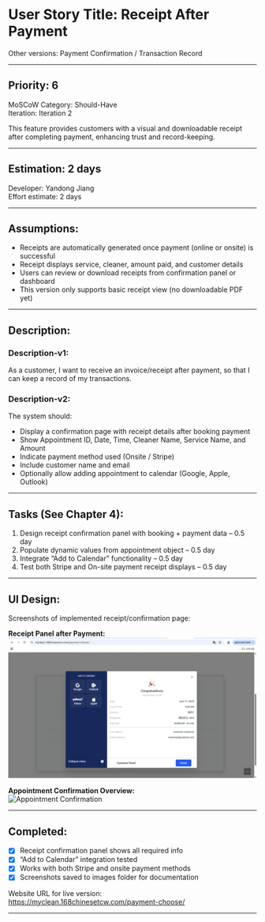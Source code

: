 # User Story Title: Receipt After Payment  
Other versions: Payment Confirmation / Transaction Record  

---

## Priority: 6  
MoSCoW Category: Should-Have  
Iteration: Iteration 2  

This feature provides customers with a visual and downloadable receipt after completing payment, enhancing trust and record-keeping.  

---

## Estimation: 2 days  
Developer: Yandong Jiang  
Effort estimate: 2 days  

---

## Assumptions:  
- Receipts are automatically generated once payment (online or onsite) is successful  
- Receipt displays service, cleaner, amount paid, and customer details  
- Users can review or download receipts from confirmation panel or dashboard  
- This version only supports basic receipt view (no downloadable PDF yet)  

---

## Description:  
### Description-v1:  
As a customer, I want to receive an invoice/receipt after payment, so that I can keep a record of my transactions.  

### Description-v2:  
The system should:  
- Display a confirmation page with receipt details after booking payment  
- Show Appointment ID, Date, Time, Cleaner Name, Service Name, and Amount  
- Indicate payment method used (Onsite / Stripe)  
- Include customer name and email  
- Optionally allow adding appointment to calendar (Google, Apple, Outlook)  

---

## Tasks (See Chapter 4):  
1. Design receipt confirmation panel with booking + payment data – 0.5 day  
2. Populate dynamic values from appointment object – 0.5 day  
3. Integrate “Add to Calendar” functionality – 0.5 day  
4. Test both Stripe and On-site payment receipt displays – 0.5 day  

---

## UI Design:  
Screenshots of implemented receipt/confirmation page:

**Receipt Panel after Payment:**  
![Receipt Page](../images/receipt.png)

**Appointment Confirmation Overview:**  
![Appointment Confirmation](../images/image.png)

---

## Completed:  
- [x] Receipt confirmation panel shows all required info  
- [x] “Add to Calendar” integration tested  
- [x] Works with both Stripe and onsite payment methods  
- [x] Screenshots saved to images folder for documentation  

Website URL for live version:  
https://myclean.168chinesetcw.com/payment-choose/

---

